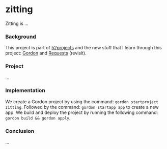 # zitting

Zitting is ...

### Background

This project is part of [52projects](https://donny.github.io/52projects/) and the new stuff that I learn through this project: [Gordon](https://github.com/jorgebastida/gordon) and [Requests](http://docs.python-requests.org) (revisit).

### Project

...

### Implementation

We create a Gordon project by using the command: `gordon startproject zitting`. Followed by the command: `gordon startapp app` to create a new app. We build and deploy the project by running the following command: `gordon build && gordon apply`.

### Conclusion

...
